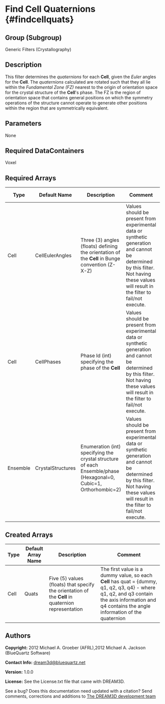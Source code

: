 Find Cell Quaternions {#findcellquats}
=======

## Group (Subgroup) ##
Generic Filters (Crystallography)

## Description ##

This filter determines the _quaternions_ for each **Cell**, given the _Euler_ angles for the **Cell**. 
The _quaternions_ calculated are rotated such that they all lie within the *Fundamental Zone (FZ)* nearest to the origin of orientation space for the crystal structure of the **Cell**'s phase.
The FZ is the region of orientation space that contains general positions on which the symmetry operations of the structure cannot operate to generate other positions within the region that are symmetrically equivalent. 
 


## Parameters ##
None

## Required DataContainers ##
Voxel

## Required Arrays ##

| Type | Default Name | Description | Comment | Filters Known to Create Data |
|------|--------------|-------------|---------|-----|
| Cell | CellEulerAngles | Three (3) angles (floats) defining the orientation of the **Cell** in Bunge convention (Z-X-Z) | Values should be present from experimental data or synthetic generation and cannot be determined by this filter. Not having these values will result in the filter to fail/not execute. | Read H5Ebsd File (IO), Match Crystallography (SyntheticBuilding) |
| Cell | CellPhases | Phase Id (int) specifying the phase of the **Cell** | Values should be present from experimental data or synthetic generation and cannot be determined by this filter. Not having these values will result in the filter to fail/not execute. | Read H5Ebsd File (IO), Pack Primary Phases (SyntheticBuilding), Insert Precipitate Phases (SyntheticBuilding), Establish Matrix Phase (SyntheticBuilding) |
| Ensemble | CrystalStructures | Enumeration (int) specifying the crystal structure of each Ensemble/phase (Hexagonal=0, Cubic=1, Orthorhombic=2) | Values should be present from experimental data or synthetic generation and cannot be determined by this filter. Not having these values will result in the filter to fail/not execute. | Read H5Ebsd File (IO), Read Ensemble Info File (IO), Initialize Synthetic Volume (SyntheticBuilding) |

## Created Arrays ##

| Type | Default Array Name | Description | Comment |
|------|--------------------|-------------|---------|
| Cell | Quats | Five (5) values (floats) that specify the orientation of the **Cell** in quaternion representation | The first value is a dummy value, so each **Cell** has quat = {dummy, q1, q2, q3, q4} - where q1, q2, and q3 contain the axis information and q4 contains the angle information of the quaternion |

## Authors ##

**Copyright:** 2012 Michael A. Groeber (AFRL),2012 Michael A. Jackson (BlueQuartz Software)

**Contact Info:** dream3d@bluequartz.net

**Version:** 1.0.0

**License:**  See the License.txt file that came with DREAM3D.




See a bug? Does this documentation need updated with a citation? Send comments, corrections and additions to [The DREAM3D development team](mailto:dream3d@bluequartz.net?subject=Documentation%20Correction)

